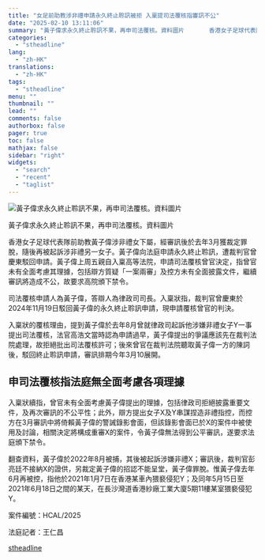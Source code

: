 ```yaml
---
title: "女足前助教涉非禮申請永久終止聆訊被拒 入稟提司法覆核指審訊不公"
date: "2025-02-10 13:11:06"
summary: "黃子偉求永久終止聆訊不果，再申司法覆核。資料圖片       香港女子足球代表隊前助教黃子偉..."
categories:
  - "stheadline"
lang:
  - "zh-HK"
translations:
  - "zh-HK"
tags:
  - "stheadline"
menu: ""
thumbnail: ""
lead: ""
comments: false
authorbox: false
pager: true
toc: false
mathjax: false
sidebar: "right"
widgets:
  - "search"
  - "recent"
  - "taglist"
---
```


![黃子偉求永久終止聆訊不果，再申司法覆核。資料圖片](https://image.stheadline.com/f/680p0/0x0/100/none/4c64d1b6b4eb82f17c2b65b4cb7f7926/stheadline/inewsmedia/20250210/_2025021012585573247.jpg)

黃子偉求永久終止聆訊不果，再申司法覆核。資料圖片




香港女子足球代表隊前助教黃子偉涉非禮女下屬，經審訊後於去年3月獲裁定罪脫，隨後再被起訴涉非禮另一女子。黃子偉向法庭申請永久終止聆訊，遭裁判官曾慶東駁回申請。黃子偉上周五親自入稟高等法院，申請司法覆核曾官決定，指曾官未有全面考慮其理據，包括辯方質疑「一案兩審」及控方未有全面披露文件，繼續審訊將造成不公，故要求高院頒下禁令。

司法覆核申請人為黃子偉，答辯人為律政司司長。入稟狀指，裁判官曾慶東於2024年11月19日駁回黃子偉的永久終止聆訊申請，現申請覆核曾官的判決。

入稟狀的覆核理由，提到黃子偉於去年8月曾就律政司起訴他涉嫌非禮女子Y一事提出司法覆核，法官高浩文當時認為申請過早，黃子偉提出的爭議應該先在裁判法院處理，故拒絕批出司法覆核許可；後來曾官在裁判法院聽取黃子偉一方的陳詞後，駁回終止聆訊申請，審訊排期今年3月10展開。

申司法覆核指法庭無全面考慮各項理據
-----------------

入稟狀續指，曾官未有全面考慮黃子偉提出的理據，包括律政司拒絕披露重要文件，及再次審訊的不公平性；此外，辯方提出女子X及Y串謀捏造非禮指控，而控方在3月審訊中將倚賴黃子偉的警誡錄影會面，但該錄影會面已於X的案件中被使用及討論，相關決定將構成重審X的案件，令黃子偉無法得到公平審訊，遂要求法庭頒下禁令。

翻查資料，黃子偉於2022年8月被捕，其後被起訴涉嫌非禮X；審訊後，裁判官彭亮廷不接納X的證供，另裁定黃子偉的招認不能呈堂，黃子偉罪脫。惟黃子偉去年6月再被控，指他於2021年1月7日在香港某車內猥褻侵犯Y；及同年5月15日至2021年6月18日之間的某天，在長沙灣道香港紗廠工業大廈5期11樓某室猥褻侵犯Y。

案件編號：HCAL/2025  

法庭記者：王仁昌

[stheadline](https://std.stheadline.com/realtime/article/2051853/即時-港聞-女足前助教涉非禮申請永久終止聆訊被拒-入稟提司法覆核指審訊不公)
